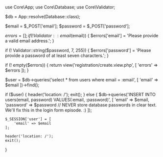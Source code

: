 
use Core\App;
use Core\Database;
use Core\Validator;

$db = App::resolve(Database::class);

$email = $_POST['email'];
$password = $_POST['password'];

$errors = [];
if (! Validator::email($email)) {
   $errors['email'] = 'Please provide a valid email address.';
}

if (! Validator::string($password, 7, 255)) {
    $errors['password'] = 'Please provide a password of at least seven characters.';
}

if (! empty($errors)) {
    return view('registration/create.view.php', [
        'errors' => $errors
    ]);
}

$user = $db->queries('select * from users where email = :email', [
    'email' => $email
])->find();

if ($user) {
    header('location: /');
    exit();
} else {
    $db->queries('INSERT INTO users(email, password) VALUES(:email, :password)', [
        'email' => $email,
        'password' => $password // NEVER store database passwords in clear text. We'll fix this in the login form episode. :)
    ]);

    $_SESSION['user'] = [
        'email' => $email
    ];

    header('location: /');
    exit();
}
